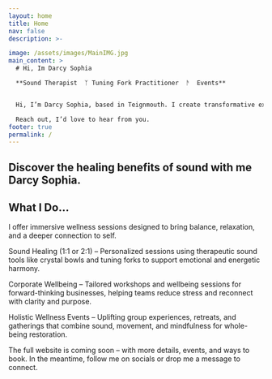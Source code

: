 ```yaml
---
layout: home
title: Home
nav: false
description: >-

image: /assets/images/MainIMG.jpg
main_content: >
  # Hi, Im Darcy Sophia

  **Sound Therapist  ᛉ Tuning Fork Practitioner  ᚫ  Events**


  Hi, I’m Darcy Sophia, based in Teignmouth. I create transformative experiences through sound healing, holistic wellness, and corporate wellbeing. Whether you’re looking for a one-to-one session, a group experience, or support for your team’s wellbeing, I’d love to connect.

  Reach out, I’d love to hear from you.
footer: true
permalink: /
---
```


## Discover the healing benefits of sound with me Darcy Sophia.

## What I Do...

I offer immersive wellness sessions designed to bring balance, relaxation, and a deeper connection to self.

Sound Healing (1:1 or 2:1) – Personalized sessions using therapeutic sound tools like crystal bowls and tuning forks to support emotional and energetic harmony.

Corporate Wellbeing – Tailored workshops and wellbeing sessions for forward-thinking businesses, helping teams reduce stress and reconnect with clarity and purpose.

Holistic Wellness Events – Uplifting group experiences, retreats, and gatherings that combine sound, movement, and mindfulness for whole-being restoration.

The full website is coming soon – with more details, events, and ways to book. In the meantime, follow me on socials or drop me a message to connect.
